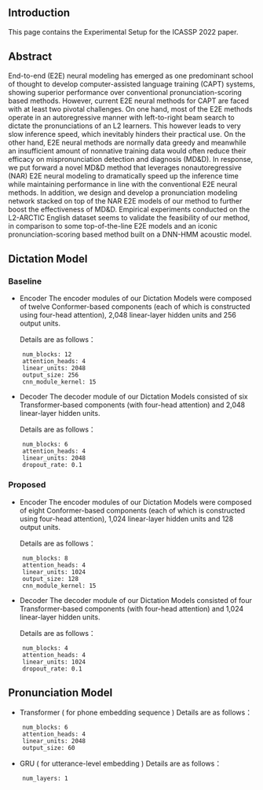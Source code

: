 ## Introduction
This page contains the Experimental Setup for the ICASSP 2022 paper.

## Abstract
End-to-end (E2E) neural modeling has emerged as one predominant school of thought to develop computer-assisted language training (CAPT) systems, showing superior performance over conventional pronunciation-scoring based methods. However, current E2E neural methods for CAPT are faced with at least two pivotal challenges. On one hand, most of the E2E methods operate in an autoregressive manner with left-to-right beam search to dictate the pronunciations of an L2 learners. This however leads to very slow inference speed, which inevitably hinders their practical use. On the other hand, E2E neural methods are normally data greedy and meanwhile an insufficient amount of nonnative training data would often reduce their efficacy on mispronunciation detection and diagnosis (MD&D). In response, we put forward a novel MD&D method that leverages nonautoregressive (NAR) E2E neural modeling to dramatically speed up the inference time while maintaining performance in line with the conventional E2E neural methods. In addition, we design and develop a pronunciation modeling network stacked on top of the NAR E2E models of our method to further boost the effectiveness of MD&D. Empirical experiments conducted on the L2-ARCTIC English dataset seems to validate the feasibility of our method, in comparison to some top-of-the-line E2E models and an iconic pronunciation-scoring based method built on a DNN-HMM acoustic model.

##  Dictation Model 
###  Baseline
- Encoder
The encoder modules of our Dictation Models were composed of twelve Conformer-based components (each of which is constructed using four-head attention), 2,048 linear-layer hidden units and 256 output units. 

    Details are as follows：
```
    num_blocks: 12
    attention_heads: 4
    linear_units: 2048
    output_size: 256
    cnn_module_kernel: 15
```
- Decoder
The decoder module of our Dictation Models consisted of six Transformer-based components (with four-head attention) and 2,048 linear-layer hidden units. 

    Details are as follows：
```
    num_blocks: 6
    attention_heads: 4
    linear_units: 2048
    dropout_rate: 0.1
```

###  Proposed
- Encoder
The encoder modules of our Dictation Models were composed of eight Conformer-based components (each of which is constructed using four-head attention), 1,024 linear-layer hidden units and 128 output units. 


    Details are as follows：
```
    num_blocks: 8
    attention_heads: 4
    linear_units: 1024
    output_size: 128
    cnn_module_kernel: 15
```
- Decoder
The decoder module of our Dictation Models consisted of four Transformer-based components (with four-head attention) and 1,024 linear-layer hidden units. 

    Details are as follows：
```
    num_blocks: 4
    attention_heads: 4
    linear_units: 1024
    dropout_rate: 0.1
```

##  Pronunciation Model 
- Transformer ( for phone embedding sequence ) 
    Details are as follows：
```
    num_blocks: 6
    attention_heads: 4
    linear_units: 2048
    output_size: 60
```
- GRU ( for utterance-level embedding ) 
    Details are as follows：
```
    num_layers: 1
```
